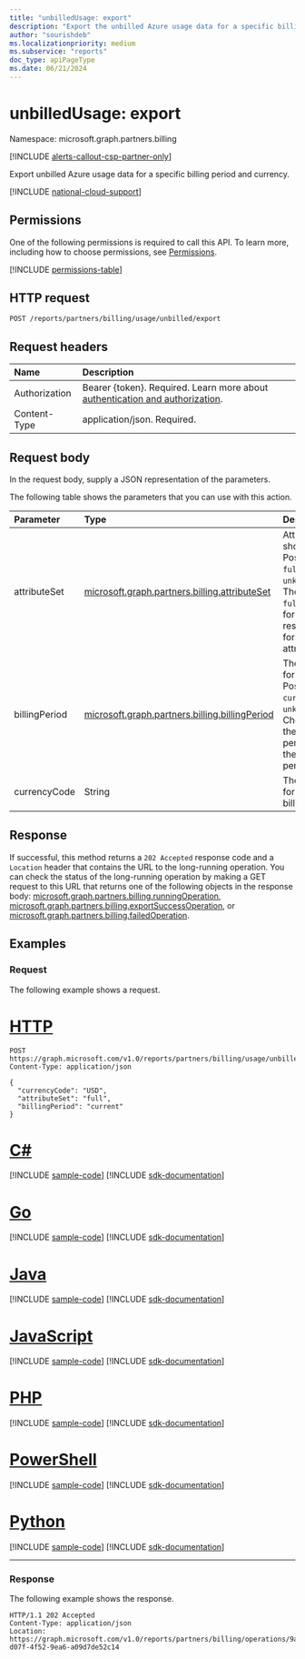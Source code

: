 ```yaml
---
title: "unbilledUsage: export"
description: "Export the unbilled Azure usage data for a specific billing period and a given currency."
author: "sourishdeb"
ms.localizationpriority: medium
ms.subservice: "reports"
doc_type: apiPageType
ms.date: 06/21/2024
---
```


# unbilledUsage: export

Namespace: microsoft.graph.partners.billing

[!INCLUDE [alerts-callout-csp-partner-only](../includes/alerts-callout-csp-partner-only.md)]

Export unbilled Azure usage data for a specific billing period and currency.

[!INCLUDE [national-cloud-support](../../includes/global-only.md)]

## Permissions

One of the following permissions is required to call this API. To learn more, including how to choose permissions, see [Permissions](/graph/permissions-reference).

<!-- { "blockType": "permissions", "name": "partners_billing_unbilledusage_export" } -->
[!INCLUDE [permissions-table](../includes/permissions/partners-billing-unbilledusage-export-permissions.md)]

## HTTP request

<!-- {
  "blockType": "ignored"
}
-->
``` http
POST /reports/partners/billing/usage/unbilled/export
```

## Request headers

|Name|Description|
|:---|:---|
|Authorization|Bearer {token}. Required. Learn more about [authentication and authorization](/graph/auth/auth-concepts).|
|Content-Type|application/json. Required.|

## Request body

In the request body, supply a JSON representation of the parameters.

The following table shows the parameters that you can use with this action.

|Parameter|Type|Description|
|:---|:---|:---|
|attributeSet|[microsoft.graph.partners.billing.attributeSet](../resources/partners-billing-attributeset.md)|Attributes that should be exported. Possible values are: `full`, `basic`, `unknownFutureValue`. The default value is `full`. Choose `full` for a complete response or `basic` for a subset of attributes. Optional.|
|billingPeriod|[microsoft.graph.partners.billing.billingPeriod](../resources/partners-billing-unbilledusage.md#billingperiod-values)|The billing period for the export data. Possible values are: `current`, `last`, `unknownFutureValue`. Choose `current` for the current billing period and `last` for the last billing period. Required.|
|currencyCode|String|The currency code for the partner billing. Required.|

## Response

If successful, this method returns a `202 Accepted` response code and a `Location` header that contains the URL to the long-running operation. You can check the status of the long-running operation by making a GET request to this URL that returns one of the following objects in the response body: [microsoft.graph.partners.billing.runningOperation](../resources/partners-billing-runningoperation.md), [microsoft.graph.partners.billing.exportSuccessOperation](../resources/partners-billing-exportsuccessoperation.md), or [microsoft.graph.partners.billing.failedOperation](../resources/partners-billing-failedoperation.md).

## Examples

### Request

The following example shows a request.

# [HTTP](#tab/http)
<!-- {
  "blockType": "request",
  "name": "unbilledusagethis.export"
}
-->
``` http
POST https://graph.microsoft.com/v1.0/reports/partners/billing/usage/unbilled/export
Content-Type: application/json

{
  "currencyCode": "USD",
  "attributeSet": "full",
  "billingPeriod": "current"
}
```

# [C#](#tab/csharp)
[!INCLUDE [sample-code](../includes/snippets/csharp/unbilledusagethisexport-csharp-snippets.md)]
[!INCLUDE [sdk-documentation](../includes/snippets/snippets-sdk-documentation-link.md)]

# [Go](#tab/go)
[!INCLUDE [sample-code](../includes/snippets/go/unbilledusagethisexport-go-snippets.md)]
[!INCLUDE [sdk-documentation](../includes/snippets/snippets-sdk-documentation-link.md)]

# [Java](#tab/java)
[!INCLUDE [sample-code](../includes/snippets/java/unbilledusagethisexport-java-snippets.md)]
[!INCLUDE [sdk-documentation](../includes/snippets/snippets-sdk-documentation-link.md)]

# [JavaScript](#tab/javascript)
[!INCLUDE [sample-code](../includes/snippets/javascript/unbilledusagethisexport-javascript-snippets.md)]
[!INCLUDE [sdk-documentation](../includes/snippets/snippets-sdk-documentation-link.md)]

# [PHP](#tab/php)
[!INCLUDE [sample-code](../includes/snippets/php/unbilledusagethisexport-php-snippets.md)]
[!INCLUDE [sdk-documentation](../includes/snippets/snippets-sdk-documentation-link.md)]

# [PowerShell](#tab/powershell)
[!INCLUDE [sample-code](../includes/snippets/powershell/unbilledusagethisexport-powershell-snippets.md)]
[!INCLUDE [sdk-documentation](../includes/snippets/snippets-sdk-documentation-link.md)]

# [Python](#tab/python)
[!INCLUDE [sample-code](../includes/snippets/python/unbilledusagethisexport-python-snippets.md)]
[!INCLUDE [sdk-documentation](../includes/snippets/snippets-sdk-documentation-link.md)]

---

### Response

The following example shows the response.

<!-- {
  "blockType": "response",
  "truncated": true
}
-->
``` http
HTTP/1.1 202 Accepted
Content-Type: application/json
Location: https://graph.microsoft.com/v1.0/reports/partners/billing/operations/9ab9cb54-d07f-4f52-9ea6-a09d7de52c14
```
